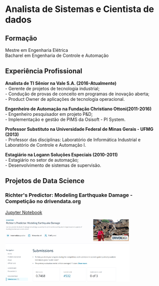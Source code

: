 # Analista de Sistemas e Cientista de dados

## Formação
  Mestre em Engenharia Elétrica  
  Bacharel em Engenharia de Controle e Automação

## Experiência Profissional
  **Analista de TI Sênior na Vale S.A. (2016-Atualmente)**  
      - Gerente de projetos de tecnologia industrial;  
      - Condução de provas de conceito em programas de inovação aberta;  
      - Product Owner de aplicações de tecnologia operacional.  
      
  **Engenheiro de Automação na Fundação Christiano Ottoni(2011-2016)**  
      - Engenheiro pesquisador em projeto P&D;  
      - Implementação e gestão de PIMS da Osisoft - PI System.  
      
  **Professor Substituto na Universidade Federal de Minas Gerais - UFMG (2013)**  
      - Professor das disciplinas: Laboratório de Informática Industrial e Laboratório de Controle e Automação I.  
      
  **Estagiário na Logann Soluções Especiais (2010-2011)**  
      - Estagiário no setor de automação;  
      - Desenvolvimento de sistemas de supervisão.  
      
## Projetos de Data Science
### Richter's Predictor: Modeling Earthquake Damage - Competição no drivendata.org

   [Jupyter Notebook](https://github.com/dericksaga/ML_Competitions/blob/main/Richters_Predictor/First_Notebook.ipynb)  
   
<img src="./assets/img/ritcher_predictor2.png" width="400" height="200">
